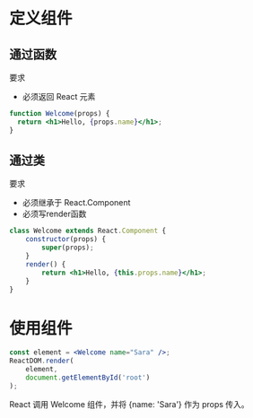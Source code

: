 # 定义组件

## 通过函数

要求
- 必须返回 React 元素
```jsx
function Welcome(props) {
  return <h1>Hello, {props.name}</h1>;
}
```

## 通过类

要求
- 必须继承于 React.Component
- 必须写render函数
```jsx
class Welcome extends React.Component {
    constructor(props) {
        super(props);
    }
    render() {
        return <h1>Hello, {this.props.name}</h1>;
    }
}
```

# 使用组件

```jsx
const element = <Welcome name="Sara" />;
ReactDOM.render(
    element,
    document.getElementById('root')
);
```
React 调用 Welcome 组件，并将 {name: 'Sara'} 作为 props 传入。

